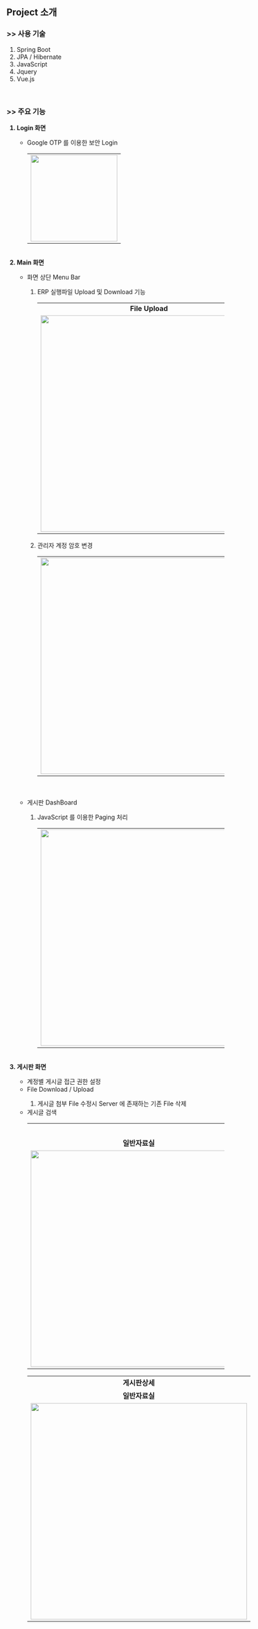 <h2>Project 소개</h2>
    

<h3>>> 사용 기술</h3>
<ol>
  <li>Spring Boot</li>
  <li>JPA / Hibernate</li>
  <li>JavaScript</li>
  <li>Jquery</li>
  <li>Vue.js</li>
</ol>
<br>


<h3>>> 주요 기능</h3>
<ol>
  <b><li>Login 화면</li></b>
    <ul>
      <li>Google OTP 를 이용한 보안 Login</li>
      <table>
        <tr>
          <td><img src="https://blogfiles.pstatic.net/MjAxOTEyMThfNDYg/MDAxNTc2Njc3OTEyNjMx.qhTLxqgGZ59klP0fza9GfPepLVveFj6_5KLSMjctdw4g.ux7HV6p2qtuE_ecPsOpTdKUC1icxdJd0oCJ73Rj60Dwg.PNG.phh_92/login.png?type=w1" width=200px/></td>
        </tr>
      </table>
    </ul><br>
  <b><li>Main 화면</li></b>
    <ul>
      <li>화면 상단 Menu Bar</li>
          <ol>
            <li>ERP 실행파일 Upload 및 Download 기능</li>
            <table>
              <tr align="center">
                <td><b>File Upload</b></td>
                <td><b>File Download</b></td>
              </tr>
              <tr>
                <td><img src="https://blogfiles.pstatic.net/MjAxOTEyMThfMzQg/MDAxNTc2Njc4Mzk2NzI1.6qJgumzke0NIHGYpEZudMlb81AC4R-KDb1o9EmLfW3sg.ztJ6MJPkzlbg218OZIT7EK47iAQ0BzERnIjfPezVAqYg.JPEG.phh_92/fileupload.png?type=w1" width=500px/></td>
                <td><img src="https://blogfiles.pstatic.net/MjAxOTEyMThfMjYx/MDAxNTc2Njc4MzgyMjc2.Ya0MzNsfL8mCWVbMS7k_FCb9fqkgWHLGRFiZdHQRXPog.u5MEXFFWYwJ8xIvrRhStIhnd6Vg1GfIfFh0EFP_ox7og.JPEG.phh_92/filedownload.png?type=w1" width=500px/></td>
              </tr>
            </table>
            <li>관리자 계정 암호 변경</li>
            <table>
              <tr>
                <td>
                  <img src="https://blogfiles.pstatic.net/MjAxOTEyMThfOTcg/MDAxNTc2Njc4MzYzNzYx.cNTl1FeHeytfDz0BxYrmHjrKopnncQPNpJYYqWh0Pvkg.MwyW20UEk0cCVwUQyS1777KvYHKfx8eHES508cNzKBMg.JPEG.phh_92/changePassword.png?type=w1" width=500px/>
                </td>
              </tr>           
            </table>
          </ol> 
      <br><br>
      <li>게시판 DashBoard</li>
          <ol>
            <li>JavaScript 를 이용한 Paging 처리</li>
            <table>
            <tr>
              <td>
                <img src="https://blogfiles.pstatic.net/MjAxOTEyMThfNTYg/MDAxNTc2Njc4MzM3MDE3.B16oVRew8AeIWsNT9IH0BaxAmc0ccApnxwRF8Jwh0mAg.cqsBIDO8bi2hGUPswrcNm2eAYlYC0xEub8RDx684YwAg.PNG.phh_92/main.png?type=w1" width=500px/>
              </td>
            </tr>
          </table>
          </ol>   
    </ul><br>
  <b><li>게시판 화면</li></b>
    <ul>
      <li>계정별 게시글 접근 권한 설정</li>
      <li>File Download / Upload</li>
          <ol>
            <li>게시글 첨부 File 수정시 Server 에 존재하는 기존 File 삭제</li>
          </ol>
      <li>게시글 검색</li>
      <table>
        <tr>
          <td colspan=2 align="center"><b>게시판 Main</b></td>
          <tr>
            <td align="center"><b>일반자료실</b></td>
            <td align="center"><b>Template 자료실</b></td>
          </tr>
        </tr>
        <tr>
          <td><img src="https://blogfiles.pstatic.net/MjAxOTEyMThfNzQg/MDAxNTc2Njc4MzM2MzIz.Rdf-VyMkOUSIWQERcbyfwuUlYVKCvIyR-9pHO1FQGlEg.jMojo3J_2UilBtS92FGogbu2zwVoRb7eotvpPBTC2CYg.PNG.phh_92/generalDocument.png?type=w1" width="500px"/></td>
          <td><img src="https://blogfiles.pstatic.net/MjAxOTEyMThfNjUg/MDAxNTc2Njc4MzM3NDE1.oUxKdTXeh9qUmN92hBT2EavA4FVMHCKGdgimXLcXrBsg.U2eC9F1djccV6mfa3VnzH4GgobnLbj-q23OPrcsa8LYg.PNG.phh_92/template.png?type=w1" width="500px"/></td>
        </tr>
     </table>
     <table style="width:1000px">
        <tr>
          <td colspan=2 align="center"><b>게시판상세</b></td>
          <tr>
            <td colspan=2 align="center"><b>일반자료실</b></td>
          </tr>
        </tr>
        <tr>
          <td colspan=2><img src="https://blogfiles.pstatic.net/MjAxOTEyMThfOTcg/MDAxNTc2Njc4MzM2NjYy.8H35UDU82n0HUYh8d2AzvExH8tno_1Ax9EVw9Ynzbssg.MkLj4s-VMgncqBpbHtMEzv7WiBYJ18whGtA-U7AMZMog.PNG.phh_92/generalDocumentDetail.png?type=w1" width=500px/></td>          
        </tr>
      </table>
    </ul>
</ol>
